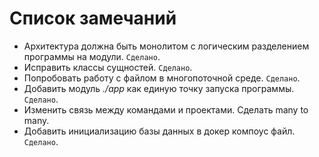 # Список замечаний

* Архитектура должна быть монолитом с логическим разделением программы на модули. `Сделано`.
* Исправить классы сущностей. `Сделано`.
* Попробовать работу с файлом в многопоточной среде. `Сделано`.
* Добавить модуль _./app_ как единую точку запуска программы. `Сделано`.
* Изменить связь между командами и проектами. Сделать many to many.
* Добавить инициализацию базы данных в докер компоус файл.  `Сделано`.
